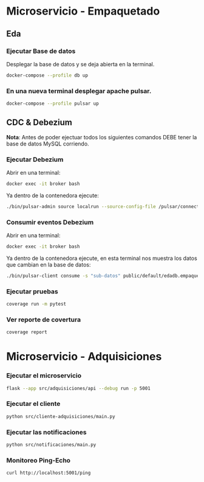 # Microservicio - Empaquetado


## Eda
### Ejecutar Base de datos
Desplegar la base de datos y se deja abierta en la terminal.

```bash
docker-compose --profile db up
```

### En una nueva terminal desplegar apache pulsar.

```bash
docker-compose --profile pulsar up
```



## CDC & Debezium

**Nota**: Antes de poder ejectuar todos los siguientes comandos DEBE tener la base de datos MySQL corriendo.


### Ejecutar Debezium
Abrir en una terminal:

```bash
docker exec -it broker bash
```

Ya dentro de la contenedora ejecute:
```bash
./bin/pulsar-admin source localrun --source-config-file /pulsar/connectors/debezium-mysql-source-config.yaml --destination-topic-name debezium-mysql-topic
```

### Consumir eventos Debezium

Abrir en una terminal:

```bash
docker exec -it broker bash
```

Ya dentro de la contenedora ejecute, en esta terminal nos muestra los datos que cambian en la base de datos:

```bash
./bin/pulsar-client consume -s "sub-datos" public/default/edadb.empaquetado.eda_empaquetado -n 0
```

### Ejecutar pruebas

```bash
coverage run -m pytest
```

### Ver reporte de covertura
```bash
coverage report
```

# Microservicio - Adquisiciones

### Ejecutar el microservicio

```bash
flask --app src/adquisiciones/api --debug run -p 5001
```

### Ejecutar el cliente

```bash
python src/cliente-adquisiciones/main.py
```

### Ejecutar las notificaciones

```bash
python src/notificaciones/main.py
```

### Monitoreo Ping-Echo

```bash
curl http://localhost:5001/ping
```
